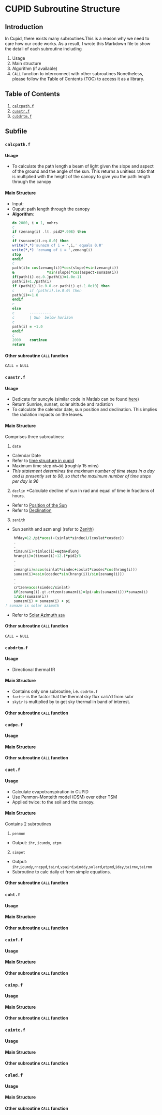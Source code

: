 # CUPID Subroutine Structure

## Introduction
In Cupid, there exists many subroutines.This is a reason why we need to care how our code works. As a result, I wrote this Markdown file to show the detail of each subroutine including
1. Usage
2. Main structure
3. Algorithm (if available)
4. `CALL` function to interconnect with other subroutines
Nonetheless, please follow the Table of Contents (TOC) to access it as a library.

## Table of Contents
1. [`calcpath.f`](###`calcpath.f`)
2. [`cuastr.f`](###`cuastr.f`)
3. [`cubdrtm.f`](###`cubdrtm.f`)

## Subfile
<!-- For each heading, add usage, structure and subroutine called -->
### `calcpath.f`
#### Usage
* To calculate the path length a beam of light given the slope and aspect of the ground and the angle of the sun. This returns a unitless ratio that is multiplied with the height of the canopy to give you the path length through the canopy
#### Main Structure
* Input: 
* Ouput: path length through the canopy
* **Algorithm**:
	```fortran
	do 2000, i = 1, nohrs
	c
	if (zenang(i) .lt. pid2*.998) then
	c
	if (sunazm(i).eq.0.0) then
	write(*,*)'sunazm of i = ',i,' equals 0.0'
	write(*,*) 'zenang of i = ',zenang(i)
	stop
	endif
	c
	path(i)= cos(zenang(i))*cos(slope)+sin(zenang(i))
	&				*sin(slope)*cos(aspect-sunazm(i))
	if(path(i).eq.0.)path(i)=1.0e-11
	path(i)=1./path(i)
	if (path(i).le.0.0.or.path(i).gt.1.0e10) then
	c		if (path(i).le.0.0) then
	path(i)=-1.0
	endif
	c
	else
	c	 	----------
	c		| Sun  below horizon
	c
	path(i) = -1.0
	endif
	c
	2000	continue
	return
	```
#### Other subroutine `CALL` function
`CALL = NULL`

### `cuastr.f`
#### Usage
* Dedicate for suncyle (similar code in Matlab can be found [here](http://mooring.ucsd.edu/software/matlab/doc/toolbox/geo/suncycle.html))
* Return Sunrise, sunset, solar altitude and radiation
* To calculate the calendar date, sun position and declination. This implies the radiation impacts on the leaves.
#### Main Structure
Comprises three subroutines:
1. `date`
* Calendar Date
* Refer to [time structure in cupid](https://soils.wisc.edu/facstaff/wayne/cupid/timsum.html)
* Maximum time step `mh=98` (roughly 15 mins)
* *This statement determines the maximum number of time steps in a day and is presently set to 98, so that the maximum number of time steps per day is 96*
2. `declin`
*Calculate decline of sun in rad and equal of time in fractions of hours.
* Refer to [Position of the Sun](https://en.wikipedia.org/wiki/Position_of_the_Sun)
* Refer to [Declination](https://en.wikipedia.org/wiki/Declination)
3. `zenith`
* Sun zenith and azm angl (refer to [Zenith](https://en.wikipedia.org/wiki/Zenith))
```fortran
    hfday=12./pi*acos(-(sinlat*sindec)/(coslat*cosdec))
    .
    .
    timsun(i)=timloc(i)+eqtm+dlong
    hrang(i)=(timsun(i)-12.)*pid2/6
    .
    .
    zenang(i)=acos(sinlat*sindec+coslat*cosdec*cos(hrang(i)))
    sunazm(i)=asin(cosdec*sin(hrang(i))/sin(zenang(i)))
    .
    .
    crtzen=acos(sindec/sinlat)
    if(zenang(i).gt.crtzen)sunazm(i)=(pi-abs(sunazm(i)))*sunazm(i)
    1/abs(sunazm(i))
    sunazm(i) = sunazm(i) + pi
! sunazm is solar azimuth
```
* Refer to [Solar Azimuth `azm`](https://en.wikipedia.org/wiki/Solar_azimuth_angle)
#### Other subroutine `CALL` function
`CALL = NULL`

### `cubdrtm.f`
#### Usage
* Directional thermal IR
#### Main Structure
* Contains only one subroutine, i.e. `cbdrtm.f`
* `factir` is the factor that the thermal sky flux calc'd from subr
* `skyir` is multiplied by to get sky thermal in band of interest.
#### Other subroutine `CALL` function

### `cudpe.f`
#### Usage

#### Main Structure

#### Other subroutine `CALL` function

### `cuet.f`
#### Usage
* Calculate evapotranspiration in CUPID
* Use Penmon-Monteith model (OSM) over other TSM
* Applied twice: to the soil and the canopy.
#### Main Structure
Contains 2 subroutines
1. `penmon`
* Output: `ihr`, `icumdy`, `etpm`
2. `simpet`
* Output: `ihr`,`icumdy`,`rncpyd`,`taird`,`vpaird`,`winddy`,`solard`,`etpmd`,`iday`,`tairmx`,`tairmn`
* Subroutine to calc daily et from simple equations.
#### Other subroutine `CALL` function

### `cuht.f`
#### Usage
#### Main Structure
#### Other subroutine `CALL` function

### `cuinf.f`
#### Usage
#### Main Structure
#### Other subroutine `CALL` function

### `cuinp.f`
#### Usage
#### Main Structure
#### Other subroutine `CALL` function

### `cuintc.f`
#### Usage
#### Main Structure
#### Other subroutine `CALL` function

### `culad.f`
#### Usage
#### Main Structure
#### Other subroutine `CALL` function
